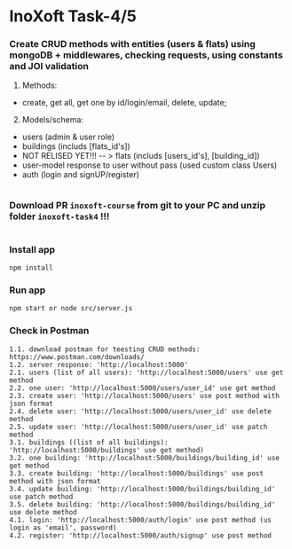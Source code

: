 # InoXoft Task-4/5

### Create CRUD methods with entities (users & flats) using mongoDB + middlewares, checking requests, using constants and JOI validation

1. Methods: 
- create, get all, get one by id/login/email, delete, update;
2. Models/schema:
- users (admin & user role)
- buildings (includs [flats_id's])
- NOT RELISED YET!!! -- > flats (includs [users_id's], [building_id])
- user-model response to user without pass (used custom class Users)
- auth (login and signUP/register)

```

```

### Download PR `inoxoft-course` from git to your PC and unzip folder `inoxoft-task4` !!!

```

```

### Install app
```
npm install
```

### Run app
```
npm start or node src/server.js
```

### Check in Postman
```
1.1. download postman for teesting CRUD methods: https://www.postman.com/downloads/
1.2. server response: 'http://localhost:5000'
2.1. users (list of all users): 'http://localhost:5000/users' use get method  
2.2. one user: 'http://localhost:5000/users/user_id' use get method
2.3. create user: 'http://localhost:5000/users' use post method with json format
2.4. delete user: 'http://localhost:5000/users/user_id' use delete method
2.5. update user: 'http://localhost:5000/users/user_id' use patch method
3.1. buildings ((list of all buildings): 'http://localhost:5000/buildings' use get method)
3.2. one building: 'http://localhost:5000/buildings/building_id' use get method
3.3. create building: 'http://localhost:5000/buildings' use post method with json format
3.4. update building: 'http://localhost:5000/buildings/building_id' use patch method
3.5. delete building: 'http://localhost:5000/buildings/building_id' use delete method
4.1. login: 'http://localhost:5000/auth/login' use post method (us login as 'email', password)
4.2. register: 'http://localhost:5000/auth/signup' use post method
```
